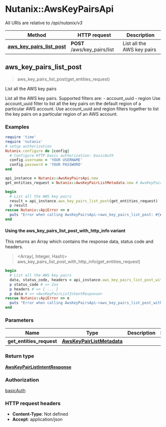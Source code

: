# Nutanix::AwsKeyPairsApi

All URIs are relative to */api/nutanix/v3*

| Method | HTTP request | Description |
| ------ | ------------ | ----------- |
| [**aws_key_pairs_list_post**](AwsKeyPairsApi.md#aws_key_pairs_list_post) | **POST** /aws/key_pairs/list | List all the AWS key pairs |


## aws_key_pairs_list_post

> <AwsKeyPairListIntentResponse> aws_key_pairs_list_post(get_entities_request)

List all the AWS key pairs

List all the AWS key pairs. Supported filters are: - account_uuid - region Use account_uuid filter to list all the key pairs on the default region of a particular AWS account. Use account_uuid and region filters together to list the key pairs on a particular region of an AWS account. 

### Examples

```ruby
require 'time'
require 'nutanix'
# setup authorization
Nutanix.configure do |config|
  # Configure HTTP basic authorization: basicAuth
  config.username = 'YOUR USERNAME'
  config.password = 'YOUR PASSWORD'
end

api_instance = Nutanix::AwsKeyPairsApi.new
get_entities_request = Nutanix::AwsKeyPairListMetadata.new # AwsKeyPairListMetadata | 

begin
  # List all the AWS key pairs
  result = api_instance.aws_key_pairs_list_post(get_entities_request)
  p result
rescue Nutanix::ApiError => e
  puts "Error when calling AwsKeyPairsApi->aws_key_pairs_list_post: #{e}"
end
```

#### Using the aws_key_pairs_list_post_with_http_info variant

This returns an Array which contains the response data, status code and headers.

> <Array(<AwsKeyPairListIntentResponse>, Integer, Hash)> aws_key_pairs_list_post_with_http_info(get_entities_request)

```ruby
begin
  # List all the AWS key pairs
  data, status_code, headers = api_instance.aws_key_pairs_list_post_with_http_info(get_entities_request)
  p status_code # => 2xx
  p headers # => { ... }
  p data # => <AwsKeyPairListIntentResponse>
rescue Nutanix::ApiError => e
  puts "Error when calling AwsKeyPairsApi->aws_key_pairs_list_post_with_http_info: #{e}"
end
```

### Parameters

| Name | Type | Description | Notes |
| ---- | ---- | ----------- | ----- |
| **get_entities_request** | [**AwsKeyPairListMetadata**](AwsKeyPairListMetadata.md) |  |  |

### Return type

[**AwsKeyPairListIntentResponse**](AwsKeyPairListIntentResponse.md)

### Authorization

[basicAuth](../README.md#basicAuth)

### HTTP request headers

- **Content-Type**: Not defined
- **Accept**: application/json

